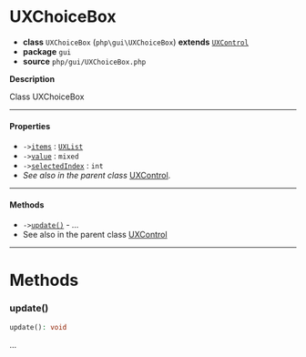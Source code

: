 # UXChoiceBox

- **class** `UXChoiceBox` (`php\gui\UXChoiceBox`) **extends** [`UXControl`](https://github.com/jphp-group/jphp-gui-ext/blob/master/jphp-gui-ext/api-docs/classes/php/gui/UXControl.md)
- **package** `gui`
- **source** `php/gui/UXChoiceBox.php`

**Description**

Class UXChoiceBox

---

#### Properties

- `->`[`items`](#prop-items) : [`UXList`](https://github.com/jphp-group/jphp-gui-ext/blob/master/jphp-gui-ext/api-docs/classes/php/gui/UXList.md)
- `->`[`value`](#prop-value) : `mixed`
- `->`[`selectedIndex`](#prop-selectedindex) : `int`
- *See also in the parent class* [UXControl](https://github.com/jphp-group/jphp-gui-ext/blob/master/jphp-gui-ext/api-docs/classes/php/gui/UXControl.md).

---

#### Methods

- `->`[`update()`](#method-update) - _..._
- See also in the parent class [UXControl](https://github.com/jphp-group/jphp-gui-ext/blob/master/jphp-gui-ext/api-docs/classes/php/gui/UXControl.md)

---
# Methods

<a name="method-update"></a>

### update()
```php
update(): void
```
...